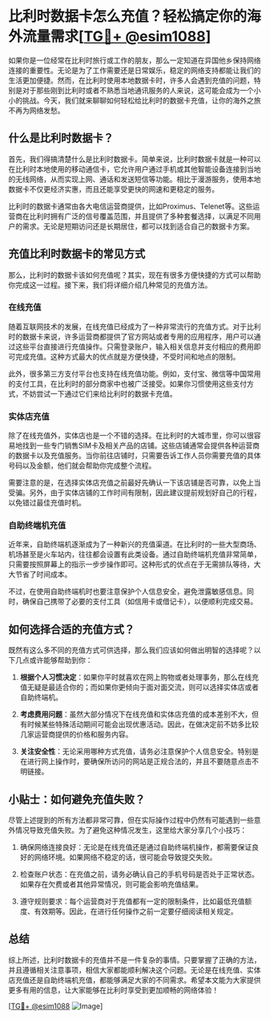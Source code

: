 # 比利时数据卡怎么充值？轻松搞定你的海外流量需求[[TG💪+ @esim1088](https://t.me/s/esim1088)]

如果你是一位经常在比利时旅行或工作的朋友，那么一定知道在异国他乡保持网络连接的重要性。无论是为了工作需要还是日常娱乐，稳定的网络支持都能让我们的生活更加便捷。然而，在比利时使用本地数据卡时，许多人会遇到充值的问题，特别是对于那些刚到比利时或者不熟悉当地通讯服务的人来说，这可能会成为一个小小的挑战。今天，我们就来聊聊如何轻松给比利时的数据卡充值，让你的海外之旅不再为网络发愁。

## 什么是比利时数据卡？

首先，我们得搞清楚什么是比利时数据卡。简单来说，比利时数据卡就是一种可以在比利时本地使用的移动通信卡，它允许用户通过手机或其他智能设备连接到当地的无线网络，从而实现上网、通话和发送短信等功能。相比于漫游服务，使用本地数据卡不仅更经济实惠，而且还能享受更快的网速和更稳定的服务。

比利时的数据卡通常由各大电信运营商提供，比如Proximus、Telenet等。这些运营商在比利时拥有广泛的信号覆盖范围，并且提供了多种套餐选择，以满足不同用户的需求。无论是短期访问还是长期居住，都可以找到适合自己的数据卡方案。

## 充值比利时数据卡的常见方式

那么，比利时的数据卡该如何充值呢？其实，现在有很多方便快捷的方式可以帮助你完成这一过程。接下来，我们将详细介绍几种常见的充值方法。

### 在线充值

随着互联网技术的发展，在线充值已经成为了一种非常流行的充值方式。对于比利时的数据卡来说，许多运营商都提供了官方网站或者专用的应用程序，用户可以通过这些平台直接进行充值操作。只需登录账户，输入相关信息并支付相应的费用即可完成充值。这种方式最大的优点就是方便快捷，不受时间和地点的限制。

此外，很多第三方支付平台也支持在线充值功能。例如，支付宝、微信等中国常用的支付工具，在比利时的部分商家中也被广泛接受。如果你习惯使用这些支付方式，不妨尝试一下通过它们来给比利时的数据卡充值。

### 实体店充值

除了在线充值外，实体店也是一个不错的选择。在比利时的大城市里，你可以很容易地找到一些专门销售SIM卡及相关产品的店铺。这些店铺通常会提供各种运营商的数据卡以及充值服务。当你前往店铺时，只需要告诉工作人员你需要充值的具体号码以及金额，他们就会帮助你完成整个流程。

需要注意的是，在选择实体店充值之前最好先确认一下该店铺是否可靠，以免上当受骗。另外，由于实体店铺的工作时间有限制，因此建议提前规划好自己的行程，以免错过最佳充值时机。

### 自助终端机充值

近年来，自助终端机逐渐成为了一种新兴的充值渠道。在比利时的一些大型商场、机场甚至是火车站内，往往都会设置有此类设备。通过自助终端机充值非常简单，只需要按照屏幕上的指示一步步操作即可。这种形式的优点在于无需排队等待，大大节省了时间成本。

不过，在使用自助终端机时也要注意保护个人信息安全，避免泄露敏感信息。同时，确保自己携带了必要的支付工具（如信用卡或借记卡），以便顺利完成交易。

## 如何选择合适的充值方式？

既然有这么多不同的充值方式可供选择，那么我们应该如何做出明智的选择呢？以下几点或许能够帮助到你：

1. **根据个人习惯决定**：如果你平时就喜欢在网上购物或者处理事务，那么在线充值无疑是最适合你的；而如果你更倾向于面对面交流，则可以选择实体店或者自助终端机。

2. **考虑费用问题**：虽然大部分情况下在线充值和实体店充值的成本差别不大，但有时候某些特殊活动期间可能会出现优惠活动。因此，在做决定前不妨多比较几家运营商提供的价格和服务内容。

3. **关注安全性**：无论采用哪种方式充值，请务必注意保护个人信息安全。特别是在进行网上操作时，要确保所访问的网站是正规合法的，并且不要随意点击不明链接。

## 小贴士：如何避免充值失败？

尽管上述提到的所有方法都非常可靠，但在实际操作过程中仍然有可能遇到一些意外情况导致充值失败。为了避免这种情况发生，这里给大家分享几个小技巧：

1. 确保网络连接良好：无论是在线充值还是通过自助终端机操作，都需要保证良好的网络环境。如果网络不稳定的话，很可能会导致提交失败。

2. 检查账户状态：在充值之前，请务必确认自己的手机号码是否处于正常状态。如果存在欠费或者其他异常情况，则可能会影响充值结果。

3. 遵守规则要求：每个运营商对于充值都有一定的限制条件，比如最低充值额度、有效期等。因此，在进行任何操作之前一定要仔细阅读相关规定。

## 总结

综上所述，比利时数据卡的充值并不是一件复杂的事情。只要掌握了正确的方法，并且遵循相关注意事项，相信大家都能顺利解决这个问题。无论是在线充值、实体店充值还是自助终端机充值，都能够满足大家的不同需求。希望本文能为大家提供更多有用的信息，让大家能够在比利时享受到更加顺畅的网络体验！

[[TG💪+ @esim1088](https://t.me/s/esim1088) ![Image](https://i.postimg.cc/4NQfJmqS/Snipaste-2025-05-13-00-14-12.png)]
